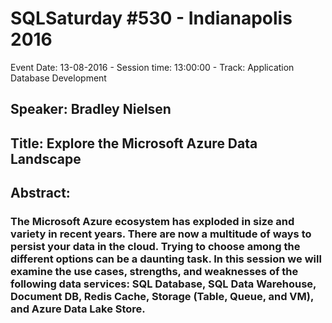 # SQLSaturday #530 - Indianapolis 2016
Event Date: 13-08-2016 - Session time: 13:00:00 - Track: Application  Database Development
## Speaker: Bradley Nielsen
## Title: Explore the Microsoft Azure Data Landscape
## Abstract:
### The Microsoft Azure ecosystem has exploded in size and variety in recent years.  There are now a multitude of ways to persist your data in the cloud.  Trying to choose among the different options can be a daunting task.  In this session we will examine the use cases, strengths, and weaknesses of the following data services: SQL Database, SQL Data Warehouse, Document DB, Redis Cache, Storage (Table, Queue, and VM), and Azure Data Lake Store.
